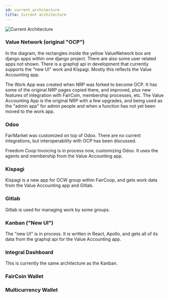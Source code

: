 ```yaml
---
id: current_architecture
title: Current architecture
---
```


![Current Architecture]( website/Applications/ocp-state.png )

### Value Network \(original "OCP"\)

In the diagram, the rectangles inside the yellow ValueNetwork box are django apps within one django project.  There are also some user related apps not shown. There is a graphql api in development that currently supports the "new UI" work and Kispagi.  Mostly this reflects the Value Accounting app.

The Work App was created when NRP was forked to become OCP.  It has some of the original NRP pages copied there, and improved, plus new features of integration with FairCoin, membership processes, etc.  The Value Accounting App is the original NRP with a few upgrades, and being used as the "admin app" for admin people and when a function has not yet been moved to the work app.

### Odoo

FairMarket was customized on top of Odoo.  There are no current integrations, but interoperability with OCP has been discussed.

Freedom Coop Invoicing is in process now, customizing Odoo.  It uses the agents and membership from the Value Accounting app.

### Kispagi

Kispagi is a new app for OCW group within FairCoop, and gets work data from the Value Accounting app and Gitlab.

### Gitlab

Gitlab is used for managing work by some groups.

### Kanban \("New UI"\)

The "new UI" is in process.  It is written in React, Apollo, and gets all of its data from the graphql api for the Value Accounting app.

### Integral Dashboard

This is currently the same architecture as the Kanban.

### FairCoin Wallet

### Multicurrency Wallet
